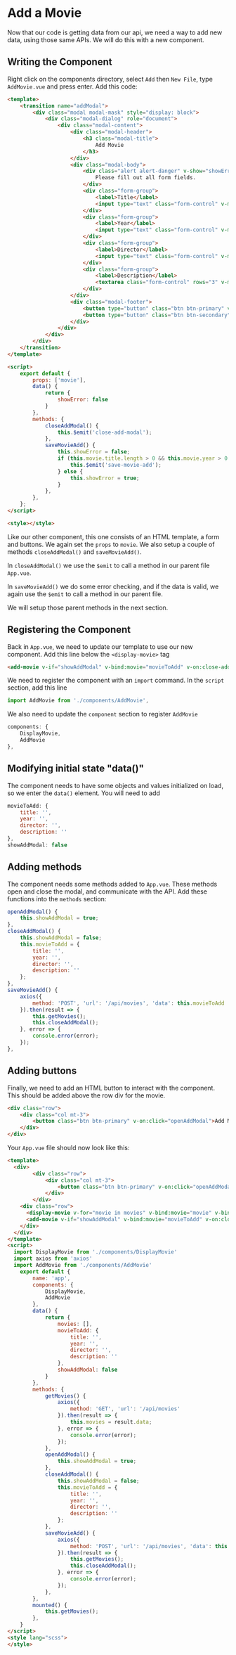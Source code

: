 # Add a Movie
Now that our code is getting data from our api, we need a way to add new data, using those same APIs.
We will do this with a new component.

## Writing the Component
Right click on the components directory, select `Add` then `New File`, type `AddMovie.vue` and press enter.
Add this code:
```html
<template>
	<transition name="addModal">
		<div class="modal modal-mask" style="display: block">
			<div class="modal-dialog" role="document">
				<div class="modal-content">
					<div class="modal-header">
						<h3 class="modal-title">
							Add Movie
						</h3>
					</div>
					<div class="modal-body">
						<div class="alert alert-danger" v-show="showError">
							Please fill out all form fields.
						</div>
						<div class="form-group">
							<label>Title</label>
							<input type="text" class="form-control" v-model="movie.title" />
						</div>
						<div class="form-group">
							<label>Year</label>
							<input type="text" class="form-control" v-model="movie.year" />
						</div>
						<div class="form-group">
							<label>Director</label>
							<input type="text" class="form-control" v-model="movie.director" />
						</div>
						<div class="form-group">
							<label>Description</label>
							<textarea class="form-control" rows="3" v-model="movie.description"></textarea>
						</div>
					</div>
					<div class="modal-footer">
						<button type="button" class="btn btn-primary" v-on:click="saveMovieAdd">Add Movie</button>
						<button type="button" class="btn btn-secondary" data-dismiss="modal" v-on:click="closeAddModal">Cancel</button>
					</div>
				</div>
			</div>
		</div>
	</transition>
</template>

<script>
	export default {
		props: ['movie'],
		data() {
			return {
				showError: false
			}
		},
		methods: {
			closeAddModal() {
				this.$emit('close-add-modal');
			},
			saveMovieAdd() {
				this.showError = false;
				if (this.movie.title.length > 0 && this.movie.year > 0 && this.movie.director.length > 0 && this.movie.description.length > 0) {
					this.$emit('save-movie-add');
				} else {
					this.showError = true;
				}
			},
		},
	};
</script>

<style></style>
```
Like our other component, this one consists of an HTML template, a form and buttons.  We again set the `props` to `movie`.  We also setup a couple of methods `closeAddModal()` and `saveMovieAdd()`.  

In `closeAddModal()` we use the `$emit` to call a method in our parent file `App.vue`. 

In `saveMovieAdd()` we do some error checking, and if the data is valid, we again use the `$emit` to call a method in our parent file.

We will setup those parent methods in the next section.

## Registering the Component
Back in `App.vue`, we need to update our template to use our new component. Add this line below the `<display-movie>` tag
```html
<add-movie v-if="showAddModal" v-bind:movie="movieToAdd" v-on:close-add-modal="closeAddModal" v-on:save-movie-add="saveMovieAdd"></add-movie>
```

We need to register the component with an `import` command.
In the `script` section, add this line
```javascript
import AddMovie from './components/AddMovie',
```
We also need to update the `component` section to register `AddMovie`
```javascript
components: {
	DisplayMovie,
	AddMovie
},
```

## Modifying initial state "data()"
The component needs to have some objects and values initialized on load, so we enter the `data()` element.  You will need to add
```javascript
movieToAdd: {
	title: '',
	year: '',
	director: '',
	description: ''
},
showAddModal: false
```
## Adding methods
The component needs some methods added to `App.vue`.  These methods open and close the modal, and communicate with the API. Add these functions into the `methods` section:
```javascript
openAddModal() {
	this.showAddModal = true;
},
closeAddModal() {
	this.showAddModal = false;
	this.movieToAdd = {
		title: '',
		year: '',
		director: '',
		description: ''
	};
},
saveMovieAdd() {
	axios({
		method: 'POST', 'url': '/api/movies', 'data': this.movieToAdd
	}).then(result => {
		this.getMovies();
		this.closeAddModal();
	}, error => {
		console.error(error);
	});
},
```
## Adding buttons
Finally, we need to add an HTML button to interact with the component. This should be added above the row div for the movie.
```html
<div class="row">
	<div class="col mt-3">
		<button class="btn btn-primary" v-on:click="openAddModal">Add Movie</button>
	</div>
</div>
```

Your `App.vue` file should now look like this:
```html
<template>
  <div>
		<div class="row">
			<div class="col mt-3">
				<button class="btn btn-primary" v-on:click="openAddModal">Add Movie</button>
			</div>
		</div>
    <div class="row">
      <display-movie v-for="movie in movies" v-bind:movie="movie" v-bind:key="movie.id"></display-movie>
      <add-movie v-if="showAddModal" v-bind:movie="movieToAdd" v-on:close-add-modal="closeAddModal" v-on:save-movie-add="saveMovieAdd"></add-movie>
    </div>
  </div>
</template>
<script>
  import DisplayMovie from './components/DisplayMovie'
  import axios from 'axios'
  import AddMovie from './components/AddMovie'
	export default {
		name: 'app',
		components: {
			DisplayMovie,
			AddMovie
		},
		data() {
			return {
				movies: [],
				movieToAdd: {
					title: '',
					year: '',
					director: '',
					description: ''
				},
				showAddModal: false
			}
		},
		methods: {
			getMovies() {
				axios({
					method: 'GET', 'url': '/api/movies'
				}).then(result => {
					this.movies = result.data;
				}, error => {
					console.error(error);
				});
			},
			openAddModal() {
				this.showAddModal = true;
			},
			closeAddModal() {
				this.showAddModal = false;
				this.movieToAdd = {
					title: '',
					year: '',
					director: '',
					description: ''
				};
			},
			saveMovieAdd() {
				axios({
					method: 'POST', 'url': '/api/movies', 'data': this.movieToAdd
				}).then(result => {
					this.getMovies();
					this.closeAddModal();
				}, error => {
					console.error(error);
				});
			},
		},
		mounted() {
			this.getMovies();
		},
	}
</script>
<style lang="scss">
</style>
```